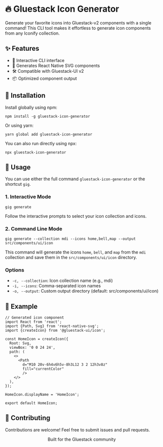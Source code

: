 # 🔥 Gluestack Icon Generator

Generate your favorite icons into Gluestack-v2 components with a single command! This CLI tool makes it effortless to generate icon components from any Iconify collection.


## ✨ Features

- 🚀 Interactive CLI interface
- 💎 Generates React Native SVG components
- 🛠️ Compatible with Gluestack-UI v2
- 📦 Optimized component output

## 🚀 Installation

Install globally using npm:

```
npm install -g gluestack-icon-generator
```

Or using yarn:
```
yarn global add gluestack-icon-generator
```

You can also run directly using npx:
```
npx gluestack-icon-generator
```

## 📖 Usage
You can use either the full command `gluestack-icon-generator` or the shortcut `gig`.

### 1. Interactive Mode
   
```
gig generate
```

Follow the interactive prompts to select your icon collection and icons.

### 2. Command Line Mode

```
gig generate --collection mdi --icons home,bell,map --output src/components/ui/icon
```

This command will generate the icons `home`, `bell`, and `map` from the `mdi` collection and save them in the `src/components/ui/icon` directory.

### Options
- `-c, --collection`: Icon collection name (e.g., mdi)
- `-i, --icons`: Comma-separated icon names
- `-o, --output`: Custom output directory (default: src/components/ui/icon)

## 🎯 Example

```
// Generated icon component
import React from 'react';
import {Path, Svg} from 'react-native-svg';
import {createIcon} from '@gluestack-ui/icon';

const HomeIcon = createIcon({
  Root: Svg,
  viewBox: '0 0 24 24',
  path: (
    <>
      <Path
        d="M10 20v-6h4v6h5v-8h3L12 3 2 12h3v8z"
        fill="currentColor"
        />
    </>
  ),
});

HomeIcon.displayName = 'HomeIcon';

export default HomeIcon;
```


## 🤝 Contributing

Contributions are welcome! Feel free to submit issues and pull requests.

<p align="center">Built for the Gluestack community</p>